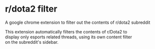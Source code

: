 # r/dota2 filter

A google chrome extension to filter out the contents of r/dota2 subreddit

This extension automatically filters the contents of r/Dota2 to  
display only esports related threads, using its own content filter  
on the subreddit's sidebar.
